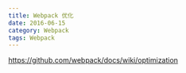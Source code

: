 ```yaml
---
title: Webpack 优化
date: 2016-06-15
category: Webpack
tags: Webpack
---
```


https://github.com/webpack/docs/wiki/optimization
